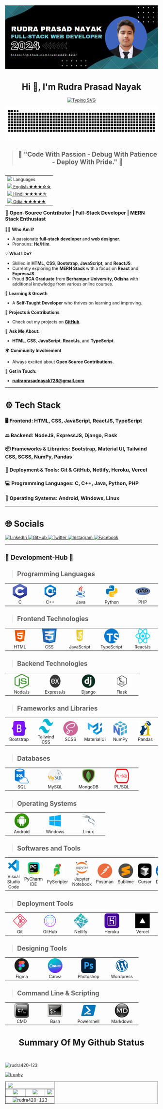 ![logo](./assets/Banner.png)

<h1 align="center">Hi 👋, I'm Rudra Prasad Nayak</h1>

<p align="center"><a href="https://git.io/typing-svg"><img src="https://readme-typing-svg.demolab.com?font=Fira+Code&pause=1000&width=435&lines=Think+-+Code+-+Debug+-+Deploy+-+Loop" alt="Typing SVG" /></a></p>

![Example SVG](./assets/Snake.svg)

<div align="center">

> ## 🌟 "Code With Passion - Debug With Patience - Deploy With Pride." 🌟

</div>

<table align="right">
    <tbody><tr><td><a target="_blank" rel="noopener noreferrer" href="https://github.com/milaan9/milaan9/blob/main/3898082.svg"><img src="https://github.com/milaan9/milaan9/raw/main/3898082.svg" width="25" style="max-width: 100%;"></a> Languages</td></tr>
    <tr><td><a href="/milaan9/milaan9/blob/main/README.md"><img src="https://github.com/milaan9/milaan9/raw/main/197484.svg" height="15" style="max-width: 100%;"> English ★★★☆☆</a></td></tr>
    <tr><td><a href="/milaan9/milaan9/blob/main/README_pt.md"><img src="https://github.com/milaan9/milaan9/raw/main/3909444.svg" height="15" style="max-width: 100%;"> Hindi ★★★★☆</a></td></tr>
    <tr><td><a href="/milaan9/milaan9/blob/main/README_pt.md"><img src="https://github.com/milaan9/milaan9/raw/main/3909444.svg" height="15" style="max-width: 100%;"> Odia ★★★★★</a></td></tr>
</tbody></table>

### 🚀 **Open-Source Contributor | Full-Stack Developer | MERN Stack Enthusiast**

👨‍💻 **Who Am I?**

- A passionate **full-stack developer** and **web designer**.
- Pronouns: **He/Him**.

💡 **What I Do?**

- Skilled in **HTML**, **CSS**, **Bootstrap**, **JavaScript**, and **ReactJS**.
- Currently exploring the **MERN Stack** with a focus on **React** and **ExpressJS**.
- Proud **BCA Graduate** from **Berhampur University, Odisha** with additional knowledge from various online courses.

🧠 **Learning & Growth**

- A **Self-Taught Developer** who thrives on learning and improving.

📂 **Projects & Contributions**

- Check out my projects on **[GitHub](https://github.com/rudra420-123/)**.

💬 **Ask Me About:**

- **HTML**, **CSS**, **JavaScript**, **ReactJs**, and **TypeScript**.

🌍 **Community Involvement**

- Always excited about **Open Source Contributions**.

📧 **Get in Touch:**

- **rudraprasadnayak728@gmail.com**

---

# ⚙️ Tech Stack

### 🖥️ **Frontend:** HTML, CSS, JavaScript, ReactJS, TypeScript

### 🔙 **Backend:** NodeJS, ExpressJS, Django, Flask

### 📦 **Frameworks & Libraries:** Bootstrap, Material UI, Tailwind CSS, SCSS, NumPy, Pandas

### 🚀 **Deployment & Tools:** Git & GitHub, Netlify, Heroku, Vercel

### 💻 **Programming Languages:** C, C++, Java, Python, PHP

### 🐧 **Operating Systems:** Android, Windows, Linux

---

# 🌐 Socials

<p align="left">
  <a href="https://www.linkedin.com/in/rudra420-123420/" target="_blank">
    <img src="https://img.shields.io/badge/LinkedIn-0077B5?style=for-the-badge&logo=linkedin&logoColor=white" alt="LinkedIn">
  </a>
  <a href="https://github.com/rudra420-123/" target="_blank">
    <img src="https://img.shields.io/badge/GitHub-181717?style=for-the-badge&logo=github&logoColor=white" alt="GitHub">
  </a>
  <a href="https://x.com/RudraPrasad728" target="_blank">
    <img src="https://img.shields.io/badge/Twitter-1DA1F2?style=for-the-badge&logo=twitter&logoColor=white" alt="Twitter">
  </a>
  <a href="https://www.instagram.com/your_instagram_handle/" target="_blank">
    <img src="https://img.shields.io/badge/Instagram-E4405F?style=for-the-badge&logo=instagram&logoColor=white" alt="Instagram">
  </a>
  <a href="https://www.facebook.com/your_facebook_handle/" target="_blank">
    <img src="https://img.shields.io/badge/Facebook-1877F2?style=for-the-badge&logo=facebook&logoColor=white" alt="Facebook">
  </a>
</p>

---

<h2 align="left" id="rudra420-123">🚀 Development-Hub 🚀</h2>

> ## Programming Languages

<table>
  <tr>
    <td align="center" width="96">
      <a href="#">
        <img src="./assets/TechImages/C.png" width="48" height="48" alt="C" />
      </a>
      <br>C
    </td>
    <td align="center" width="96">
      <a href="#">
        <img src="./assets/TechImages/C++.png" width="48" height="48" alt="C++" />
      </a>
      <br>C++
    </td>
    <td align="center"width="96">
      <a href="#">
        <img src="./assets/TechImages/Java.png" width="48" height="48" alt="Java" />
      </a>
      <br>Java
    </td>
    <td align="center"width="96">
      <a href="#">
        <img src="./assets/TechImages/Pyhon.png" width="48" height="48" alt="Python" />
      </a>
      <br>Python
    </td>
     <td align="center" width="96">
      <a href="#">
        <img src="./assets/TechImages/Php.png" width="48" height="48" alt="Php" />
      </a>
      <br>PHP
    </td>
  </tr>
</table>

> ## Frontend Technologies

<table>
  <tr>
    <td align="center" width="96">
      <a href="#">
        <img src="./assets/TechImages/Html.png" width="48" height="48" alt="Html" />
      </a>
      <br>HTML
    </td>
    <td align="center" width="96">
      <a href="#">
        <img src="./assets/TechImages/Css.png" width="48" height="48" alt="Css" />
      </a>
      <br>CSS
    </td>
    <td align="center" width="96">
      <a href="#">
        <img src="./assets/TechImages/Javascript.png" width="48" height="48" alt="JavaScript" />
      </a>
      <br>JavaScript
    </td>
    <td align="center" width="96">
      <a href="#">
        <img src="./assets/TechImages/Typescript.png" width="48" height="48" alt="TypeScript" />
      </a>
      <br>TypeScript
    </td>
    <td align="center" width="96">
      <a href="#">
        <img src="./assets/TechImages/React.png" width="48" height="48" alt="ReactJs" />
      </a>
      <br>ReactJs
    </td>
  </tr>
</table>

> ## Backend Technologies

<table>
  <tr>
    <td align="center" width="96">
      <a href="#">
        <img src="./assets/TechImages/Node.png" width="48" height="48" alt="Node" />
      </a>
      <br>NodeJs
    </td>
    <td align="center" width="96">
      <a href="#">
        <img src="./assets/TechImages/Express.png" width="48" height="48" alt="Express" />
      </a>
      <br>ExpressJs
    </td>
    <td align="center" width="96">
      <a href="#">
        <img src="./assets/TechImages/Django.png" width="48" height="48" alt="Django" />
      </a>
      <br>Django
    </td>
    <td align="center" width="96">
      <a href="#">
        <img src="./assets/TechImages/Flask.png" width="48" height="48" alt="Flask" />
      </a>
      <br>Flask
    </td>    
  </tr>
</table>

> ## Frameworks and Libraries

<table>
  <tr>
    <td align="center" width="96">
      <a href="#">
        <img src="./assets/TechImages/Bootstrap.png" width="48" height="48" alt="Bootstrap" />
      </a>
      <br>Bootstrap
    </td>
    <td align="center" width="96">
      <a href="#">
        <img src="./assets/TechImages/Tailwind.png" width="48" height="48" alt="Tailwind" />
      </a>
      <br>Tailwind CSS
    </td>
    <td align="center" width="96">
      <a href="#">
        <img src="./assets/TechImages/Scss.png" width="48" height="48" alt="Scss" />
      </a>
      <br>SCSS
    </td>
    <td align="center" width="96">
      <a href="#">
        <img src="./assets/TechImages/Material.png" width="48" height="48" alt="MaterialUi" />
      </a>
      <br>Material Ui
    </td>
    <td align="center" width="96">
      <a href="#">
        <img src="./assets/TechImages/NumPy.png" width="48" height="48" alt="NumPy" />
      </a>
      <br>NumPy
    </td>
    <td align="center" width="96">
      <a href="#">
        <img src="./assets/TechImages/Pandas.png" width="48" height="48" alt="Pandas" />
      </a>
      <br>Pandas
    </td>     
  </tr>
</table>

> ## Databases

<table>
  <tr>
    <td align="center" width="96">
      <a href="#">
        <img src="./assets/TechImages/Sql.png" width="48" height="48" alt="Sql" />
      </a>
      <br>SQL
    </td>
    <td align="center" width="96">
      <a href="#">
        <img src="./assets/TechImages/MySql.png" width="48" height="48" alt="MySQL" />
      </a>
      <br>MySQL
    </td>
    <td align="center" width="96">
      <a href="#">
        <img src="./assets/TechImages/Mongodb.png" width="48" height="48" alt="Mongodb" />
      </a>
      <br>MongoDB
    </td>
    <td align="center" width="96">
      <a href="#">
        <img src="./assets/TechImages/Plsql.png" width="48" height="48" alt="Pl/SQL" />
      </a>
      <br>PL/SQL
    </td>
  </tr>
</table>

> ## Operating Systems

<table>
  <tr>
  <td align="center" width="96">
      <a href="#">
        <img src="./assets/TechImages/Android.png" width="48" height="48" alt="Android" />
      </a>
      <br>Android
    </td>
    <td align="center" width="96">
      <a href="#">
        <img src="./assets/TechImages/Windows.png" width="48" height="48" alt="Windows" />
      </a>
      <br>Windows
    </td>
    <td align="center" width="96">
      <a href="#">
        <img src="./assets/TechImages/Kali.png" width="48" height="48" alt="Linux" />
      </a>
      <br>Linux
    </td>
    <!-- <td align="center" width="96">
      <a href="#">
        <img src="crom.png" width="48" height="48" alt="Chrome" />
      </a>
      <br>Chrome
    </td> -->
    </tr>
</table>

> ## Softwares and Tools

<table>
  <tr>  
    <td align="center" width="96">
      <a href="#">
        <img src="./assets/TechImages/VsCode.png" width="48" height="48" alt="VS-Code" />
      </a>
      <br>Visual Studio Code
    </td> 
    <td align="center" width="96">
      <a href="#">
        <img src="./assets/TechImages/Pycharm.png" width="48" height="48" alt="PyCharm" />
      </a>
      <br>PyCharm IDE
    </td>
    <td align="center" width="96">
      <a href="#">
        <img src="./assets/TechImages/Pyscripter.png" width="48" height="48" alt="PyScripter" />
      </a>
      <br>PyScripter
    </td>
    <td align="center" width="96">
      <a href="#">
        <img src="./assets/TechImages/Jupyter.png" width="48" height="48" alt="Jupyter" />
      </a>
      <br>Jupyter Notebook
    </td>
      <td align="center" width="96">
      <a href="#">
        <img src="./assets/TechImages/Postman.png" width="48" height="48" alt="Postman" />
      </a>
      <br>Postman
    </td>
    <td align="center" width="96">
      <a href="#">
        <img src="./assets/TechImages/Sublime.png" width="48" height="48" alt="Sublime" />
      </a>
      <br>Sublime
    </td>
    <td align="center" width="96">
      <a href="#">
        <img src="./assets/TechImages/Cursor.png" width="48" height="48" alt="Cursor" />
      </a>
      <br>Cursor
    </td>
    <td align="center" width="96">
      <a href="#">
        <img src="./assets/TechImages/Docker.png" width="48" height="48" alt="Docker" />
      </a>
      <br>Docker
    </td>
    </tr>
</table>

> ## Deployment Tools

<table>
  <tr>
    <td align="center" width="96">
      <a href="#">
        <img src="./assets/TechImages/Git.png" width="48" height="48" alt="Git" />
      </a>
      <br>Git
    </td>
    <td align="center" width="96">
      <a href="#">
        <img src="./assets/TechImages/Github.png" width="48" height="48" alt="GitHub" />
      </a>
      <br>GitHub
    </td>
    <td align="center" width="96">
      <a href="#">
        <img src="./assets/TechImages/Netlify.png" width="48" height="48" alt="Netlify" />
      </a>
      <br>Netlify
    </td>
    <td align="center" width="96">
      <a href="#">
        <img src="./assets/TechImages/Heroku.png" width="48" height="48" alt="Heroku" />
      </a>
      <br>Heroku
    </td>
    <td align="center" width="96">
      <a href="#">
        <img src="./assets/TechImages/Vercel.png" width="48" height="48" alt="Vercel" />
      </a>
      <br>Vercel
    </td>
  </tr>
</table>

> ## Designing Tools

<table>
  <tr>
    <td align="center" width="96">
      <a href="#">
        <img src="./assets/TechImages/Figma.png" width="48" height="48" alt="Figma" />
      </a>
      <br>Figma
    </td>
    <td align="center" width="96">
      <a href="#">
        <img src="./assets/TechImages/Canva.png" width="48" height="48" alt="Canva" />
      </a>
      <br>Canva
    </td>
    <td align="center" width="96">
      <a href="#">
        <img src="./assets/TechImages/Photoshop.png" width="48" height="48" alt="Photoshop" />
      </a>
      <br>Photoshop
    </td>
    <td align="center" width="96">
      <a href="#">
        <img src="./assets/TechImages/Wordpress.png" width="48" height="48" alt="Wordpress" />
      </a>
      <br>Wordpress
    </td>
  </tr>
</table>

> ## Command Line & Scripting

<table>
  <tr>
    <td align="center" width="96">
      <a href="#">
        <img src="./assets/TechImages/Cmd.png" width="48" height="48" alt="CMD" />
      </a>
      <br>CMD
    </td>
    <td align="center" width="96">
      <a href="#">
        <img src="./assets/TechImages/Bash.png" width="48" height="48" alt="Bash" />
      </a>
      <br>Bash
    </td>
    <td align="center" width="96">
      <a href="#">
        <img src="./assets/TechImages/Powershell.png" width="48" height="48" alt="TypeScript" />
      </a>
      <br>Powershell
    </td>
    <td align="center" width="96">
      <a href="#">
        <img src="./assets/TechImages/Markdown.png" width="48" height="48" alt="Markdown" />
      </a>
      <br>Markdown
    </td>
    </tr>
</table>

<p align="center">
  <h1 align="center">Summary Of My Github Status</h1>
</p>
  
<br/>

<p align="left"> <img src="https://komarev.com/ghpvc/?username=rudra420-123&label=Profile%20views&color=0e75b6&style=flat" alt="rudra420-123" /> </p>

[![trophy](https://github-profile-trophy.vercel.app/?username=rudra420-123&theme=onedark)](https://github.com/ryo-ma/github-profile-trophy)

<table align="center" border="1">
<tr align="center">
<td colspan="3"><img align="left" src="https://github-readme-stats.vercel.app/api?username=rudra420-123&theme=tokyonight&show_icons=true" /></td>
</tr>
<tr align="center">
<td><img src="https://github-readme-stats.vercel.app/api/top-langs/?username=rudra420-123&theme=tokyonight&show_icons=true" /></td>
<td><img src="https://github-profile-summary-cards.vercel.app/api/cards/repos-per-language?username=rudra420-123&theme=github_dark" /></td>
<td colspan="3"><img src="https://github-profile-summary-cards.vercel.app/api/cards/most-commit-language?username=rudra420-123&theme=github_dark"/></td>
</tr>
<tr align="center">
<td colspan="3"><img src="https://github-readme-streak-stats.herokuapp.com/?user=rudra420-123&" alt="rudra420-123" /></td>
</tr>
</table>
